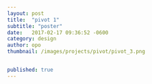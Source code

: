 ```yaml
---
layout: post
title:  "pivot 1"
subtitle: "poster"
date:   2017-02-17 09:36:52 -0600
category: design
author: opo
thumbnail: /images/projects/pivot/pivot_3.png


published: true
---
```


